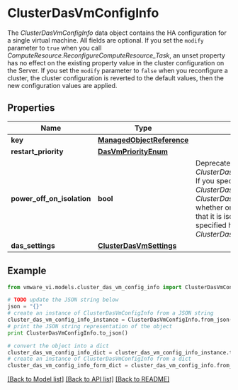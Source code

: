 # ClusterDasVmConfigInfo

The *ClusterDasVmConfigInfo* data object contains the HA configuration for a single virtual machine.  All fields are optional. If you set the <code>modify</code> parameter to <code>true</code> when you call *ComputeResource.ReconfigureComputeResource_Task*, an unset property has no effect on the existing property value in the cluster configuration on the Server. If you set the <code>modify</code> parameter to <code>false</code> when you reconfigure a cluster, the cluster configuration is reverted to the default values, then the new configuration values are applied. 

## Properties
Name | Type | Description | Notes
------------ | ------------- | ------------- | -------------
**key** | [**ManagedObjectReference**](ManagedObjectReference.md) |  | 
**restart_priority** | [**DasVmPriorityEnum**](DasVmPriorityEnum.md) |  | [optional] 
**power_off_on_isolation** | **bool** | Deprecated as of VI API 2.5, use *ClusterDasVmConfigInfo.dasSettings*.*ClusterDasVmSettings.isolationResponse*. If you specify both *ClusterDasVmConfigInfo.powerOffOnIsolation* and *ClusterDasVmSettings.isolationResponse*, the value in *ClusterDasVmSettings.isolationResponse* has precedence.  Flag to indicate whether or not the virtual machine should be powered off if a host determines that it is isolated from the rest of the compute resource.  If there is nothing specified here, then the defaults are picked up from *ClusterDasConfigInfo.defaultVmSettings*.  | [optional] 
**das_settings** | [**ClusterDasVmSettings**](ClusterDasVmSettings.md) |  | [optional] 

## Example

```python
from vmware_vi.models.cluster_das_vm_config_info import ClusterDasVmConfigInfo

# TODO update the JSON string below
json = "{}"
# create an instance of ClusterDasVmConfigInfo from a JSON string
cluster_das_vm_config_info_instance = ClusterDasVmConfigInfo.from_json(json)
# print the JSON string representation of the object
print ClusterDasVmConfigInfo.to_json()

# convert the object into a dict
cluster_das_vm_config_info_dict = cluster_das_vm_config_info_instance.to_dict()
# create an instance of ClusterDasVmConfigInfo from a dict
cluster_das_vm_config_info_form_dict = cluster_das_vm_config_info.from_dict(cluster_das_vm_config_info_dict)
```
[[Back to Model list]](../README.md#documentation-for-models) [[Back to API list]](../README.md#documentation-for-api-endpoints) [[Back to README]](../README.md)



